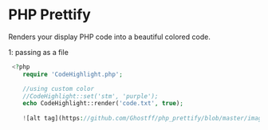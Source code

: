 # PHP Prettify

Renders your display PHP code into a beautiful colored code. 



1: passing as a file
```php
 <?php
    require 'CodeHighlight.php';

    //using custom color
    //CodeHighlight::set('stm', 'purple');
    echo CodeHighlight::render('code.txt', true);
    
    ![alt tag](https://github.com/Ghostff/php_prettify/blob/master/images/dark.png)
    
```